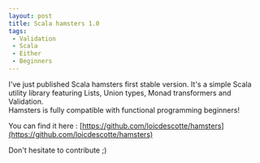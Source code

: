 ```yaml
---
layout: post
title: Scala hamsters 1.0
tags:
 - Validation
 - Scala
 - Either
 - Beginners
---
```


I've just published Scala hamsters first stable version. It's a simple Scala utility library featuring Lists, Union types, Monad transformers and Validation.  
Hamsters is fully compatible with functional programming beginners!

You can find it here : [https://github.com/loicdescotte/hamsters](https://github.com/loicdescotte/hamsters)

Don't hesitate to contribute ;)
